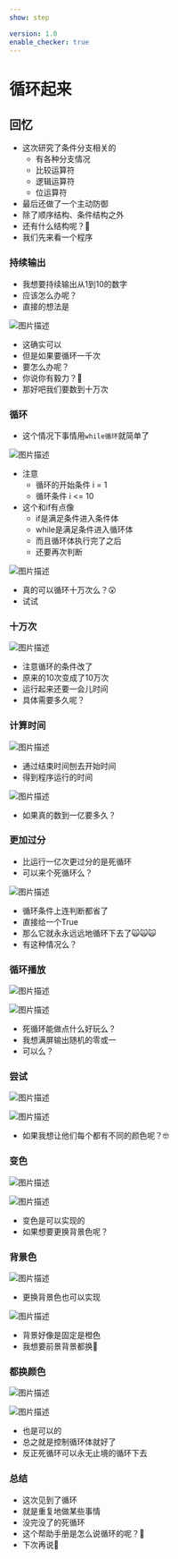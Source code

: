 ```yaml
---
show: step

version: 1.0
enable_checker: true
---
```


# 循环起来
## 回忆
- 这次研究了条件分支相关的
	- 有各种分支情况
	- 比较运算符
	- 逻辑运算符
	- 位运算符
- 最后还做了一个主动防御
- 除了顺序结构、条件结构之外
- 还有什么结构呢？🤔
- 我们先来看一个程序

### 持续输出

- 我想要持续输出从1到10的数字
- 应该怎么办呢？
- 直接的想法是

![图片描述](https://doc.shiyanlou.com/courses/uid1190679-20211005-1633398283666)

- 这确实可以
- 但是如果要循环一千次
- 要怎么办呢？
- 你说你有毅力？🤭
- 那好吧我们要数到十万次

### 循环

- 这个情况下事情用`while循环`就简单了

![图片描述](https://doc.shiyanlou.com/courses/uid1190679-20211005-1633398614624)

- 注意
	- 循环的开始条件 i = 1
	- 循环条件 i <= 10
- 这个和if有点像
	- if是满足条件进入条件体
	- while是满足条件进入循环体
	- 而且循环体执行完了之后
	- 还要再次判断

![图片描述](https://doc.shiyanlou.com/courses/uid1190679-20211005-1633400428327)

- 真的可以循环十万次么？😲
- 试试

### 十万次

![图片描述](https://doc.shiyanlou.com/courses/uid1190679-20211005-1633398891340)

- 注意循环的条件改了
- 原来的10次变成了10万次
- 运行起来还要一会儿时间
- 具体需要多久呢？

### 计算时间

![图片描述](https://doc.shiyanlou.com/courses/uid1190679-20211005-1633400555877)

- 通过结束时间刨去开始时间
- 得到程序运行的时间

![图片描述](https://doc.shiyanlou.com/courses/uid1190679-20211005-1633400566348)

- 如果真的数到一亿要多久？

### 更加过分

- 比运行一亿次更过分的是死循环
- 可以来个死循环么？

![图片描述](https://doc.shiyanlou.com/courses/uid1190679-20211005-1633400943387)

- 循环条件上连判断都省了
- 直接给一个True
- 那么它就永永远远地循环下去了🙀🙀🙀
- 有这种情况么？

### 循环播放

![图片描述](https://doc.shiyanlou.com/courses/uid1190679-20211005-1633401037016)

![图片描述](https://doc.shiyanlou.com/courses/uid1190679-20211005-1633401044511)

- 死循环能做点什么好玩么？
- 我想满屏输出随机的零或一
- 可以么？

### 尝试

![图片描述](https://doc.shiyanlou.com/courses/uid1190679-20211005-1633401274246)

![图片描述](https://doc.shiyanlou.com/courses/uid1190679-20211005-1633401287149)

- 如果我想让他们每个都有不同的颜色呢？🤓

### 变色

![图片描述](https://doc.shiyanlou.com/courses/uid1190679-20211005-1633401487494)

![图片描述](https://doc.shiyanlou.com/courses/uid1190679-20211005-1633401494639)

- 变色是可以实现的
- 如果想要更换背景色呢？

### 背景色

![图片描述](https://doc.shiyanlou.com/courses/uid1190679-20211005-1633401551496)

- 更换背景色也可以实现

![图片描述](https://doc.shiyanlou.com/courses/uid1190679-20211005-1633401568218)

- 背景好像是固定是橙色
- 我想要前景背景都换🤪

### 都换颜色

![图片描述](https://doc.shiyanlou.com/courses/uid1190679-20211005-1633401700522)

![图片描述](https://doc.shiyanlou.com/courses/uid1190679-20211005-1633401708729)

- 也是可以的
- 总之就是控制循环体就好了
- 反正死循环可以永无止境的循环下去

### 总结 
- 这次见到了循环
- 就是重复地做某些事情
- 没完没了的死循环
- 这个帮助手册是怎么说循环的呢？🤔
- 下次再说👋